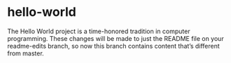 # hello-world
The Hello World project is a time-honored tradition in computer programming.
These changes will be made to just the README file on your readme-edits branch, so now this branch contains content that’s different from master.
